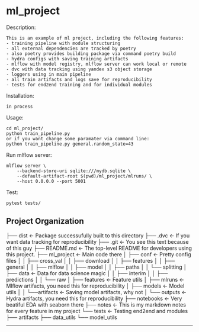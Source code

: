 ml_project
==============================

Description:
~~~
This is an example of ml project, including the following features:
- training pipeline with module structuring
- all external dependencies are tracked by poetry
- also poetry provides building package via command poetry build
- hydra configs with saving training artifacts
- mlflow with model registry, mlflow server can work local or remote
- dvc with data tracking using yandex s3 object storage
- loggers using in main pipeline
- all train artifacts and logs save for reproducibility 
- tests for end2end training and for individual modules
~~~

Installation:
~~~
in process
~~~

Usage:
~~~
cd ml_project/
python train_pipeline.py
or if you want change some paramater via command line:
python train_pipeline.py general.random_state=43
~~~

Run mlflow server:
~~~
mlflow server \
    --backend-store-uri sqlite:///mydb.sqlite \
    --default-artifact-root $(pwd)/ml_project/mlruns/ \
    --host 0.0.0.0 --port 5001
~~~

Test:
~~~
pytest tests/
~~~

Project Organization
------------

├── dist                <- Package successufully built to this directory
├── .dvc                <- If you want data tracking for reproducibility
├── .git                <- You see this text because of this guy
├── README.md           <- The top-level README for developers using this project.
├── ml_project          <- Main code there
│   ├── conf            <- Pretty config files
│   │   ├── cross_val
│   │   ├── download
│   │   ├── features
│   │   ├── general
│   │   ├── mlflow
│   │   ├── model
│   │   ├── paths
│   │   └── splitting
│   ├── data            <- Data for data science magic
│   │   ├── interim
│   │   ├── predictions
│   │   └── raw
│   ├── features        <- Feature utils
│   ├── mlruns          <- Mlflow artifacts, you need this for reproducibility
│   ├── models          <- Model utils
│   │   └──artifacts    <- Saving model artifacts, why not
│   └── outputs         <- Hydra artifacts, you need this for reproducibility
├── notebooks           <- Very beatiful EDA with seaborn there
├── notes               <- This is my markdown notes for every feature in my project
└── tests               <- Testing end2end and modules 
    ├── artifacts
    ├── data_utils
    └── model_utils

--------